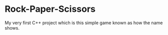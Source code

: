 # Rock-Paper-Scissors
My very first C++ project which is this simple game known as how the name shows.
